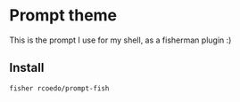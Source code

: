 # Prompt theme

This is the prompt I use for my shell, as a fisherman plugin :)

## Install

```
fisher rcoedo/prompt-fish
```
